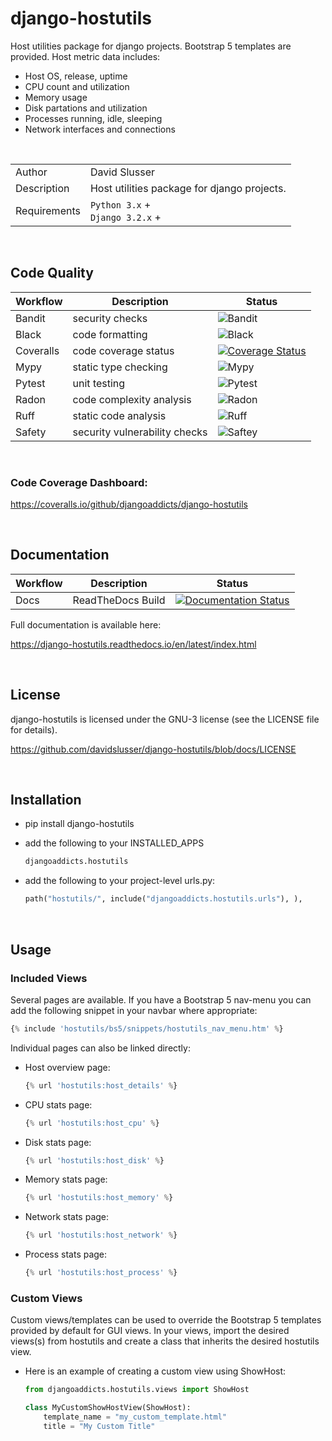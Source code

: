 # django-hostutils
Host utilities package for django projects. Bootstrap 5 templates are provided.  Host metric data includes:
- Host OS, release, uptime
- CPU count and utilization
- Memory usage
- Disk partations and utilization
- Processes running, idle, sleeping
- Network interfaces and connections


<br/>

| | |
|--------------|------|
| Author       | David Slusser |
| Description  | Host utilities package for django projects. |
| Requirements | `Python 3.x` +<br>`Django 3.2.x` + |

<br/>

## Code Quality
| Workflow | Description             | Status                                                                       |
|----------|-------------------------|------------------------------------------------------------------------------|
|Bandit|security checks|![Bandit](https://github.com/djangoaddicts/django-hostutils/actions/workflows/bandit.yaml/badge.svg)|
|Black|code formatting|![Black](https://github.com/djangoaddicts/django-hostutils/actions/workflows/black.yaml/badge.svg)|
|Coveralls|code coverage status|[![Coverage Status](https://coveralls.io/repos/github/djangoaddicts/django-hostutils/badge.svg?branch=coveralls)](https://coveralls.io/github/djangoaddicts/django-hostutils?branch=coveralls)|
|Mypy|static type checking|![Mypy](https://github.com/djangoaddicts/django-hostutils/actions/workflows/mypy.yaml/badge.svg)|
|Pytest|unit testing|![Pytest](https://github.com/djangoaddicts/django-hostutils/actions/workflows/pytest.yaml/badge.svg)|
|Radon|code complexity analysis|![Radon](https://github.com/djangoaddicts/django-hostutils/actions/workflows/radon.yaml/badge.svg)|
|Ruff|static code analysis|![Ruff](https://github.com/djangoaddicts/django-hostutils/actions/workflows/ruff.yaml/badge.svg)|
|Safety|security vulnerability checks|![Saftey](https://github.com/djangoaddicts/django-hostutils/actions/workflows/safety.yaml/badge.svg)|

<br/>

### Code Coverage Dashboard:
https://coveralls.io/github/djangoaddicts/django-hostutils

<br/>

## Documentation
| Workflow | Description             | Status                                                                       |
|----------|-------------------------|------------------------------------------------------------------------------|
|Docs|ReadTheDocs Build|[![Documentation Status](https://readthedocs.org/projects/django-hostutils/badge/?version=latest)](https://django-hostutils.readthedocs.io/en/latest/?badge=latest)|

Full documentation is available here:

https://django-hostutils.readthedocs.io/en/latest/index.html 

<br/>

## License
django-hostutils is licensed under the GNU-3 license (see the LICENSE file for details).

https://github.com/davidslusser/django-hostutils/blob/docs/LICENSE 

<br/>

## Installation 
- pip install django-hostutils
- add the following to your INSTALLED_APPS

    ```python 
    djangoaddicts.hostutils
    ```
- add the following to your project-level urls.py:
   
   ```python
   path("hostutils/", include("djangoaddicts.hostutils.urls"), ),
   ```

<br/>

## Usage

### Included Views
Several pages are available. If you have a Bootstrap 5 nav-menu you can add the following snippet in your navbar where appropriate:

```python
{% include 'hostutils/bs5/snippets/hostutils_nav_menu.htm' %}
```

Individual pages can also be linked directly:

- Host overview page: 

    ```python
    {% url 'hostutils:host_details' %}
    ```

- CPU stats page: 

    ```python
    {% url 'hostutils:host_cpu' %}
    ```

- Disk stats page: 

    ```python
    {% url 'hostutils:host_disk' %}
    ```

- Memory stats page: 

    ```python
    {% url 'hostutils:host_memory' %}
    ```

- Network stats page: 

    ```python
    {% url 'hostutils:host_network' %}
    ```

- Process stats page: 

    ```python
    {% url 'hostutils:host_process' %}
    ```

### Custom Views
Custom views/templates can be used to override the Bootstrap 5 templates provided by default for GUI views. In your views, import the desired views(s) from hostutils and create a class that inherits the desired hostutils view.

- Here is an example of creating a custom view using ShowHost:
    
    ```python
    from djangoaddicts.hostutils.views import ShowHost

    class MyCustomShowHostView(ShowHost):
        template_name = "my_custom_template.html"
        title = "My Custom Title"
    ```
